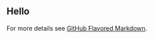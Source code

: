 ## Hello


For more details see [GitHub Flavored Markdown](https://guides.github.com/features/mastering-markdown/).
